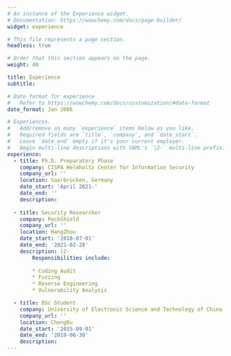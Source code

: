 ```yaml
---
# An instance of the Experience widget.
# Documentation: https://wowchemy.com/docs/page-builder/
widget: experience

# This file represents a page section.
headless: true

# Order that this section appears on the page.
weight: 40

title: Experience
subtitle:

# Date format for experience
#   Refer to https://wowchemy.com/docs/customization/#date-format
date_format: Jan 2006

# Experiences.
#   Add/remove as many `experience` items below as you like.
#   Required fields are `title`, `company`, and `date_start`.
#   Leave `date_end` empty if it's your current employer.
#   Begin multi-line descriptions with YAML's `|2-` multi-line prefix.
experience:
  - title: Ph.D. Preparatory Phase
    company: CISPA Helmholtz Center for Information Security
    company_url: ''
    location: Saarbrücken, Germany
    date_start: 'April 2021-'
    date_end: ''
    description: 
        
  - title: Security Researcher
    company: PeckShield
    company_url: ''
    location: HangZhou
    date_start: '2018-07-01'
    date_end: '2021-02-28'
    description: |2-
        Responsibilities include:
        
        * Coding Audit
        * Fuzzing
        * Reverse Engineering
        * Vulnerability Analysis

  - title: BSc Student
    company: University of Electronic Science and Technology of China
    company_url: ''
    location: ChengDu
    date_start: '2015-09-01'
    date_end: '2019-06-30'
    description:
---
```

